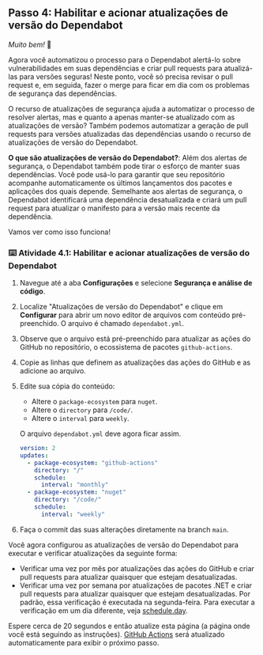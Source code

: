 ## Passo 4: Habilitar e acionar atualizações de versão do Dependabot

_Muito bem!_ :partying_face:

Agora você automatizou o processo para o Dependabot alertá-lo sobre vulnerabilidades em suas dependências e criar pull requests para atualizá-las para versões seguras! Neste ponto, você só precisa revisar o pull request e, em seguida, fazer o merge para ficar em dia com os problemas de segurança das dependências.

O recurso de atualizações de segurança ajuda a automatizar o processo de resolver alertas, mas e quanto a apenas manter-se atualizado com as atualizações de versão? Também podemos automatizar a geração de pull requests para versões atualizadas das dependências usando o recurso de atualizações de versão do Dependabot.

**O que são atualizações de versão do Dependabot?**: Além dos alertas de segurança, o Dependabot também pode tirar o esforço de manter suas dependências. Você pode usá-lo para garantir que seu repositório acompanhe automaticamente os últimos lançamentos dos pacotes e aplicações dos quais depende. Semelhante aos alertas de segurança, o Dependabot identificará uma dependência desatualizada e criará um pull request para atualizar o manifesto para a versão mais recente da dependência.

Vamos ver como isso funciona!

### :keyboard: Atividade 4.1: Habilitar e acionar atualizações de versão do Dependabot

1. Navegue até a aba **Configurações** e selecione **Segurança e análise de código**.
2. Localize "Atualizações de versão do Dependabot" e clique em **Configurar** para abrir um novo editor de arquivos com conteúdo pré-preenchido. O arquivo é chamado `dependabot.yml`.
3. Observe que o arquivo está pré-preenchido para atualizar as ações do GitHub no repositório, o ecossistema de pacotes `github-actions`.
4. Copie as linhas que definem as atualizações das ações do GitHub e as adicione ao arquivo.
5. Edite sua cópia do conteúdo:
   - Altere o `package-ecosystem` para `nuget`.
   - Altere o `directory` para `/code/`.
   - Altere o `interval` para `weekly`.
   
   O arquivo `dependabot.yml` deve agora ficar assim.
   ```yaml
   version: 2
   updates:
     - package-ecosystem: "github-actions"
       directory: "/"
       schedule:
         interval: "monthly"
     - package-ecosystem: "nuget"
       directory: "/code/"
       schedule:
         interval: "weekly"
    ```
6. Faça o commit das suas alterações diretamente na branch `main`.

Você agora configurou as atualizações de versão do Dependabot para executar e verificar atualizações da seguinte forma:
- Verificar uma vez por mês por atualizações das ações do GitHub e criar pull requests para atualizar quaisquer que estejam desatualizadas.
- Verificar uma vez por semana por atualizações de pacotes .NET e criar pull requests para atualizar quaisquer que estejam desatualizadas. Por padrão, essa verificação é executada na segunda-feira. Para executar a verificação em um dia diferente, veja [schedule.day](https://docs.github.com/en/code-security/dependabot/dependabot-version-updates/configuration-options-for-the-dependabot.yml-file#scheduleday).

Espere cerca de 20 segundos e então atualize esta página (a página onde você está seguindo as instruções). [GitHub Actions](https://docs.github.com/en/actions) será atualizado automaticamente para exibir o próximo passo.

